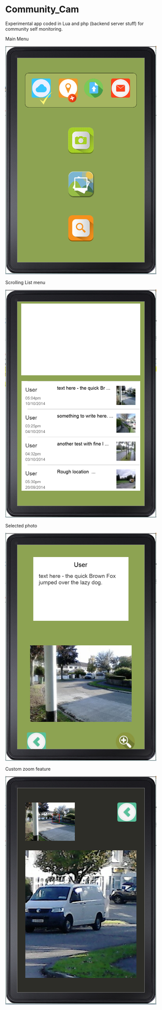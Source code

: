 # Community_Cam
Experimental app coded in Lua and php (backend server stuff) for community self monitoring.

Main Menu

![alt tag](https://github.com/iluso-6/Community_Cam/blob/master/main__menu.PNG?raw=true)


Scrolling List menu

![alt tag](https://github.com/iluso-6/Community_Cam/blob/master/photo_list.PNG?raw=true)


Selected photo

![alt tag](https://github.com/iluso-6/Community_Cam/blob/master/list_item.PNG?raw=true)


Custom zoom feature

![alt tag](https://github.com/iluso-6/Community_Cam/blob/master/zoomed_view.PNG?raw=true)

